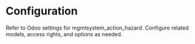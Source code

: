 # Configuration

Refer to Odoo settings for mgmtsystem_action_hazard. Configure related models, access rights, and options as needed.
